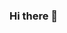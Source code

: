 ### Hi there 👋

<!--
**Hernosepo/hernosepo** is a ✨ _special_ ✨ repository because its `README.md` (this file) appears on your GitHub profile.

Here are some ideas to get you started:

- 🔭 I’m currently working in my future
- 🌱 I’m currently learning to write code
- 👯 I’m looking to collaborate on many things
- 🤔 I’m looking for help with this
- 💬 Ask me about ...
- 📫 How to reach me: ...
- 😄 Pronouns: ...
- ⚡ Fun fact: ...
-->
